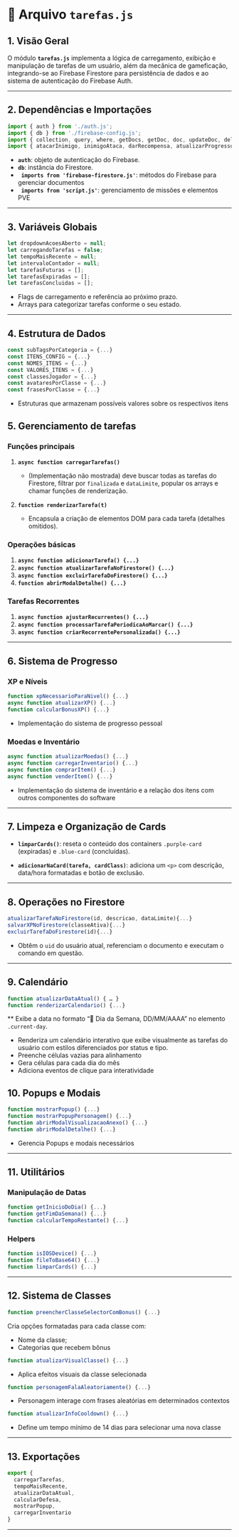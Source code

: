 # 📄 Arquivo `tarefas.js`

## 1. Visão Geral

O módulo **`tarefas.js`** implementa a lógica de carregamento, exibição e manipulação de tarefas de um usuário, além da mecânica de gameficação, integrando-se ao Firebase Firestore para persistência de dados e ao sistema de autenticação do Firebase Auth.

---

## 2. Dependências e Importações

```js
import { auth } from './auth.js';
import { db } from './firebase-config.js';
import { collection, query, where, getDocs, getDoc, doc, updateDoc, deleteDoc, Timestamp, addDoc, increment, arrayUnion, setDoc, serverTimestamp } from 'https://www.gstatic.com/firebasejs/11.6.0/firebase-firestore.js';
import { atacarInimigo, inimigoAtaca, darRecompensa, atualizarProgressoMissoes, mostrarMissoesDiarias } from './script.js';
```

* **`auth`**: objeto de autenticação do Firebase.
* **`db`**: instância do Firestore.
* **` imports from 'firebase-firestore.js'`**: métodos do Firebase para gerenciar documentos
* **` imports from 'script.js'`**: gerenciamento de missões e elementos PVE

---

## 3. Variáveis Globais

```js
let dropdownAcoesAberto = null;
let carregandoTarefas = false;
let tempoMaisRecente = null;
let intervaloContador = null;
let tarefasFuturas = [];
let tarefasExpiradas = [];
let tarefasConcluidas = [];
```

* Flags de carregamento e referência ao próximo prazo.
* Arrays para categorizar tarefas conforme o seu estado.
---

## 4. Estrutura de Dados

```js
const subTagsPorCategoria = {...}
const ITENS_CONFIG = {...}
const NOMES_ITENS = {...}
const VALORES_ITENS = {...}
const classesJogador = {...}
const avataresPorClasse = {...}
const frasesPorClasse = {...}
```
* Estruturas que armazenam possíveis valores sobre os respectivos itens

## 5. Gerenciamento de tarefas

### Funções principais

1. **`async function carregarTarefas()`**

   * (Implementação não mostrada) deve buscar todas as tarefas do Firestore, filtrar por `finalizada` e `dataLimite`, popular os arrays e chamar funções de renderização.
2. **`function renderizarTarefa(t)`**

   * Encapsula a criação de elementos DOM para cada tarefa (detalhes omitidos).

### Operações básicas

1. **`async function adicionarTarefa() {...}`**
2. **`async function atualizarTarefaNoFirestore() {...}`**
3. **`async function excluirTarefaDoFirestore() {...}`**
4. **`function abrirModalDetalhe() {...}`**

### Tarefas Recorrentes
1. **`async function ajustarRecurrentes() {...}`**
2. **`async function processarTarefaPeriodicaAoMarcar() {...}`**
3. **`async function criarRecorrentePersonalizada() {...}`**
---

## 6. Sistema de Progresso
### XP e Níveis

```js
function xpNecessarioParaNivel() {...}
async function atualizarXP() {...}
function calcularBonusXP() {...}
```
* Implementação do sistema de progresso pessoal
### Moedas e Inventário

```js
async function atualizarMoedas() {...}
async function carregarInventario() {...}
async function comprarItem() {...}
async function venderItem() {...}
```
* Implementação do sistema de inventário e a relação dos itens com outros componentes do software
---

## 7. Limpeza e Organização de Cards

* **`limparCards()`**: reseta o conteúdo dos containers `.purple-card` (expiradas) e `.blue-card` (concluídas).

* **`adicionarNaCard(tarefa, cardClass)`**: adiciona um `<p>` com descrição, data/hora formatadas e botão de exclusão.

---

## 8. Operações no Firestore
```js
atualizarTarefaNoFirestore(id, descricao, dataLimite){...}
salvarXPNoFirestore(classeAtiva){...}
excluirTarefaDoFirestore(id){...}
```

  * Obtêm o `uid` do usuário atual, referenciam o documento e executam o comando em questão.

---

## 9. Calendário

```js
function atualizarDataAtual() { … }
function renderizarCalendario() {...}
```

** Exibe a data no formato “📅 Dia da Semana, DD/MM/AAAA” no elemento `.current-day`.
* Renderiza um calendário interativo que exibe visualmente as tarefas do usuário com estilos diferenciados por status e tipo.
* Preenche células vazias para alinhamento
* Gera células para cada dia do mês
* Adiciona eventos de clique para interatividade
 
## 10. Popups e Modais

```js
function mostrarPopup() {...}
function mostrarPopupPersonagem() {...}
function abrirModalVisualizacaoAnexo() {...}
function abrirModalDetalhe() {...}
```

* Gerencia Popups e modais necessários
---

## 11. Utilitários

### Manipulação de Datas

```js
function getInicioDoDia() {...}
function getFimDaSemana() {...}
function calcularTempoRestante() {...}
```

### Helpers

```js
function isIOSDevice() {...}
function fileToBase64() {...}
function limparCards() {...}
```
---

## 12. Sistema de Classes

```js
function preencherClasseSelectorComBonus() {...}
```
Cria opções formatadas para cada classe com:
- Nome da classe;
- Categorias que recebem bônus

```js
function atualizarVisualClasse() {...}
```
* Aplica efeitos visuais da classe selecionada

```js
function personagemFalaAleatoriamente() {...}
```
* Personagem interage com frases aleatórias em determinados contextos

```js
function atualizarInfoCooldown() {...}
```
* Define um tempo mínimo de 14 dias para selecionar uma nova classe
---

## 13. Exportações

```js
export {
  carregarTarefas,
  tempoMaisRecente,
  atualizarDataAtual,
  calcularDefesa,
  mostrarPopup,
  carregarInventario
}
```
---

